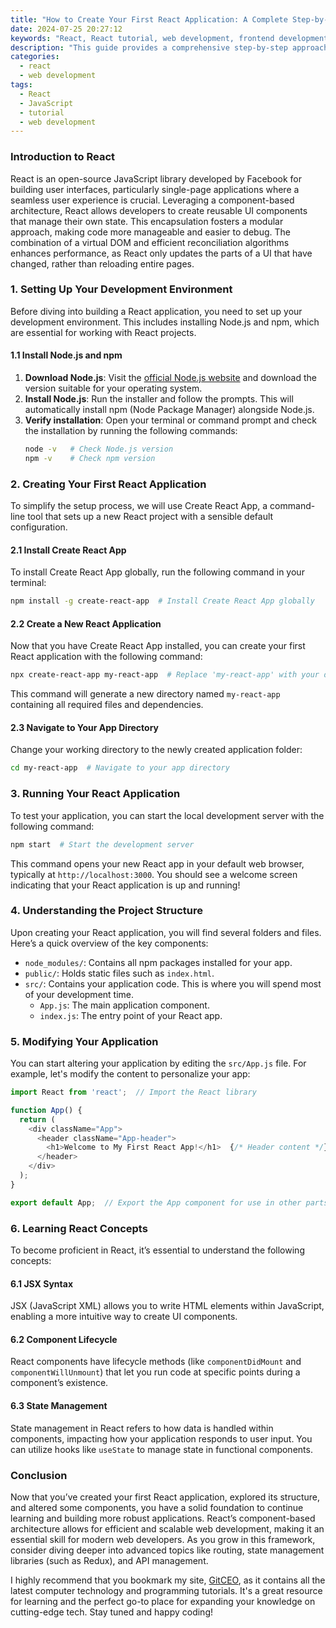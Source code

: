 ```yaml
---
title: "How to Create Your First React Application: A Complete Step-by-Step Guide"
date: 2024-07-25 20:27:12
keywords: "React, React tutorial, web development, frontend development, JavaScript library, create React app"
description: "This guide provides a comprehensive step-by-step approach to creating your first React application. It covers the technical background of React, the importance of its component-based architecture, setting up the development environment, and detailed instructions on using Create React App to streamline your process. Moreover, we will dive into the structure of a React application, the role of JSX, state management, and lifecycle methods, ensuring you have a solid foundation to build upon. By the end of this tutorial, you'll be equipped with both the knowledge and practical skills to embark on your React development journey."
categories:
  - react
  - web development
tags:
  - React
  - JavaScript
  - tutorial
  - web development
---
```


### Introduction to React

React is an open-source JavaScript library developed by Facebook for building user interfaces, particularly single-page applications where a seamless user experience is crucial. Leveraging a component-based architecture, React allows developers to create reusable UI components that manage their own state. This encapsulation fosters a modular approach, making code more manageable and easier to debug. The combination of a virtual DOM and efficient reconciliation algorithms enhances performance, as React only updates the parts of a UI that have changed, rather than reloading entire pages.

<!-- more -->

### 1. Setting Up Your Development Environment

Before diving into building a React application, you need to set up your development environment. This includes installing Node.js and npm, which are essential for working with React projects.

#### 1.1 Install Node.js and npm

1. **Download Node.js**: Visit the [official Node.js website](https://nodejs.org/) and download the version suitable for your operating system.
2. **Install Node.js**: Run the installer and follow the prompts. This will automatically install npm (Node Package Manager) alongside Node.js.
3. **Verify installation**: Open your terminal or command prompt and check the installation by running the following commands:
   ```bash
   node -v   # Check Node.js version
   npm -v    # Check npm version
   ```

### 2. Creating Your First React Application

To simplify the setup process, we will use Create React App, a command-line tool that sets up a new React project with a sensible default configuration.

#### 2.1 Install Create React App

To install Create React App globally, run the following command in your terminal:
```bash
npm install -g create-react-app  # Install Create React App globally
```

#### 2.2 Create a New React Application

Now that you have Create React App installed, you can create your first React application with the following command:
```bash
npx create-react-app my-react-app  # Replace 'my-react-app' with your desired app name
```
This command will generate a new directory named `my-react-app` containing all required files and dependencies.

#### 2.3 Navigate to Your App Directory

Change your working directory to the newly created application folder:
```bash
cd my-react-app  # Navigate to your app directory
```

### 3. Running Your React Application

To test your application, you can start the local development server with the following command:
```bash
npm start  # Start the development server
```
This command opens your new React app in your default web browser, typically at `http://localhost:3000`. You should see a welcome screen indicating that your React application is up and running!

### 4. Understanding the Project Structure

Upon creating your React application, you will find several folders and files. Here’s a quick overview of the key components:

- `node_modules/`: Contains all npm packages installed for your app.
- `public/`: Holds static files such as `index.html`.
- `src/`: Contains your application code. This is where you will spend most of your development time.
  - `App.js`: The main application component.
  - `index.js`: The entry point of your React app.

### 5. Modifying Your Application

You can start altering your application by editing the `src/App.js` file. For example, let's modify the content to personalize your app:

```javascript
import React from 'react';  // Import the React library

function App() {
  return (
    <div className="App">
      <header className="App-header">
        <h1>Welcome to My First React App!</h1>  {/* Header content */}
      </header>
    </div>
  );
}

export default App;  // Export the App component for use in other parts of the app
```

### 6. Learning React Concepts

To become proficient in React, it’s essential to understand the following concepts:

#### 6.1 JSX Syntax

JSX (JavaScript XML) allows you to write HTML elements within JavaScript, enabling a more intuitive way to create UI components. 

#### 6.2 Component Lifecycle

React components have lifecycle methods (like `componentDidMount` and `componentWillUnmount`) that let you run code at specific points during a component’s existence.

#### 6.3 State Management

State management in React refers to how data is handled within components, impacting how your application responds to user input. You can utilize hooks like `useState` to manage state in functional components.

### Conclusion

Now that you’ve created your first React application, explored its structure, and altered some components, you have a solid foundation to continue learning and building more robust applications. React’s component-based architecture allows for efficient and scalable web development, making it an essential skill for modern web developers. As you grow in this framework, consider diving deeper into advanced topics like routing, state management libraries (such as Redux), and API management.

I highly recommend that you bookmark my site, [GitCEO](https://gitceo.com), as it contains all the latest computer technology and programming tutorials. It's a great resource for learning and the perfect go-to place for expanding your knowledge on cutting-edge tech. Stay tuned and happy coding!